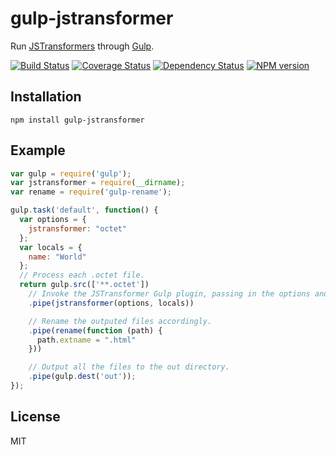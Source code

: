 # gulp-jstransformer

Run [JSTransformers](http://github.com/jstransformers) through [Gulp](http://gulpjs.com).

[![Build Status](https://img.shields.io/travis/jstransformers/gulp-jstransformer/master.svg)](https://travis-ci.org/jstransformers/gulp-jstransformer)
[![Coverage Status](https://img.shields.io/coveralls/jstransformers/gulp-jstransformer/master.svg)](https://coveralls.io/r/jstransformers/gulp-jstransformer?branch=master)
[![Dependency Status](https://img.shields.io/david/jstransformers/gulp-jstransformer/master.svg)](http://david-dm.org/jstransformers/gulp-jstransformer)
[![NPM version](https://img.shields.io/npm/v/gulp-jstransformer.svg)](https://www.npmjs.org/package/gulp-jstransformer)

## Installation

    npm install gulp-jstransformer

## Example

```js
var gulp = require('gulp');
var jstransformer = require(__dirname);
var rename = require('gulp-rename');

gulp.task('default', function() {
  var options = {
    jstransformer: "octet"
  };
  var locals = {
    name: "World"
  };
  // Process each .octet file.
  return gulp.src(['**.octet'])
    // Invoke the JSTransformer Gulp plugin, passing in the options and locals.
    .pipe(jstransformer(options, locals))

    // Rename the outputed files accordingly.
    .pipe(rename(function (path) {
      path.extname = ".html"
    }))

    // Output all the files to the out directory.
    .pipe(gulp.dest('out'));
});
```

## License

MIT
